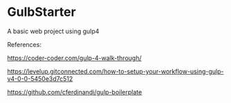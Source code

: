 # GulbStarter
 A basic web project using gulp4

References:


https://coder-coder.com/gulp-4-walk-through/


https://levelup.gitconnected.com/how-to-setup-your-workflow-using-gulp-v4-0-0-5450e3d7c512


https://github.com/cferdinandi/gulp-boilerplate
